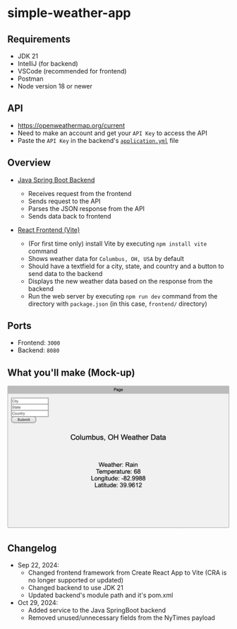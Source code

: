 # simple-weather-app

## Requirements
* JDK 21
* IntelliJ (for backend)
* VSCode (recommended for frontend)
* Postman
* Node version 18 or newer

## API
* https://openweathermap.org/current
* Need to make an account and get your `API Key` to access the API
* Paste the `API Key` in the backend's [`application.yml`](backend/src/main/resources/application.yml) file

## Overview
* [Java Spring Boot Backend](backend/)
  - Receives request from the frontend
  - Sends request to the API
  - Parses the JSON response from the API
  - Sends data back to frontend

* [React Frontend (Vite)](frontend/)
  - (For first time only) install Vite by executing `npm install vite` command
  - Shows weather data for `Columbus, OH, USA` by default
  - Should have a textfield for a city, state, and country and a button to send data to the backend
  - Displays the new weather data based on the response from the backend
  - Run the web server by executing `npm run dev` command from the directory with `package.json` (in this case, `frontend/` directory)

## Ports
* Frontend: `3000`
* Backend: `8080`

## What you'll make (Mock-up)
![frontend design](frontend-design.png)

## Changelog
* Sep 22, 2024:
  - Changed frontend framework from Create React App to Vite (CRA is no longer supported or updated)
  - Changed backend to use JDK 21
  - Updated backend's module path and it's pom.xml
* Oct 29, 2024:
  - Added service to the Java SpringBoot backend
  - Removed unused/unnecessary fields from the NyTimes payload

